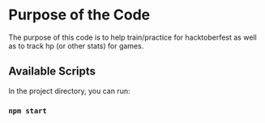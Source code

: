 # Purpose of the Code

The purpose of this code is to help train/practice for hacktoberfest as well as to track hp (or other stats) for games.

## Available Scripts

In the project directory, you can run:

### `npm start`
